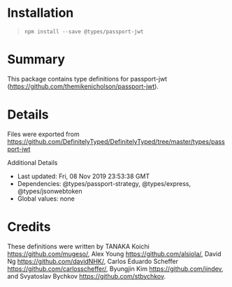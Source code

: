 # Installation
> `npm install --save @types/passport-jwt`

# Summary
This package contains type definitions for passport-jwt (https://github.com/themikenicholson/passport-jwt).

# Details
Files were exported from https://github.com/DefinitelyTyped/DefinitelyTyped/tree/master/types/passport-jwt

Additional Details
 * Last updated: Fri, 08 Nov 2019 23:53:38 GMT
 * Dependencies: @types/passport-strategy, @types/express, @types/jsonwebtoken
 * Global values: none

# Credits
These definitions were written by TANAKA Koichi <https://github.com/mugeso/>, Alex Young <https://github.com/alsiola/>, David Ng <https://github.com/davidNHK/>, Carlos Eduardo Scheffer <https://github.com/carlosscheffer/>, Byungjin Kim <https://github.com/jindev>, and Svyatoslav Bychkov <https://github.com/stbychkov>.
